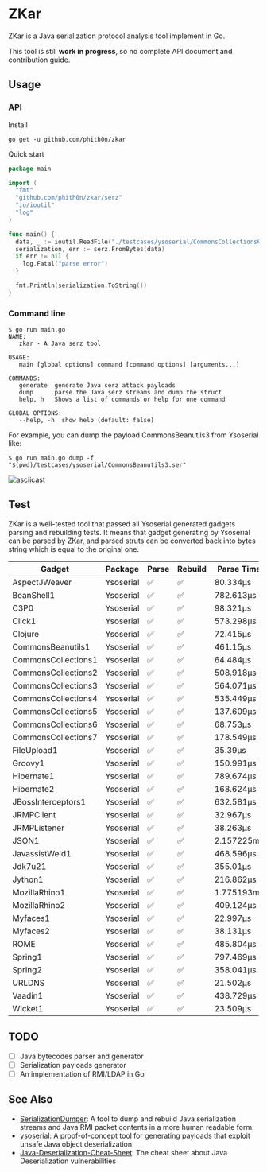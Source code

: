 # ZKar

ZKar is a Java serialization protocol analysis tool implement in Go.

This tool is still **work in progress**, so no complete API document and contribution guide.

## Usage

### API

Install

```shell
go get -u github.com/phith0n/zkar
```

Quick start

```go
package main

import (
  "fmt"
  "github.com/phith0n/zkar/serz"
  "io/ioutil"
  "log"
)

func main() {
  data, _ := ioutil.ReadFile("./testcases/ysoserial/CommonsCollections6.ser")
  serialization, err := serz.FromBytes(data)
  if err != nil {
    log.Fatal("parse error")
  }

  fmt.Println(serialization.ToString())
}
```

### Command line

```shell
$ go run main.go
NAME:
   zkar - A Java serz tool

USAGE:
   main [global options] command [command options] [arguments...]

COMMANDS:
   generate  generate Java serz attack payloads
   dump      parse the Java serz streams and dump the struct
   help, h   Shows a list of commands or help for one command

GLOBAL OPTIONS:
   --help, -h  show help (default: false)
```

For example, you can dump the payload CommonsBeanutils3 from Ysoserial like:

```shell
$ go run main.go dump -f "$(pwd)/testcases/ysoserial/CommonsBeanutils3.ser"
```

[![asciicast](https://asciinema.org/a/Zlrg1yAghjgauGlogwmbF5vP5.svg)](https://asciinema.org/a/Zlrg1yAghjgauGlogwmbF5vP5)

## Test

ZKar is a well-tested tool that passed all Ysoserial generated gadgets parsing and rebuilding tests. It means that
gadget generating by Ysoserial can be parsed by ZKar, and parsed struts can be converted back into bytes string which is
equal to the original one.

| Gadget              | Package   | Parse | Rebuild | Parse Time |
|---------------------|-----------|-------|---------|------------|
| AspectJWeaver       | Ysoserial | ✅     | ✅       | 80.334µs   |
| BeanShell1          | Ysoserial | ✅     | ✅       | 782.613µs  |
| C3P0                | Ysoserial | ✅     | ✅       | 98.321µs   |
| Click1              | Ysoserial | ✅     | ✅       | 573.298µs  |
| Clojure             | Ysoserial | ✅     | ✅       | 72.415µs   |
| CommonsBeanutils1   | Ysoserial | ✅     | ✅       | 461.15µs   |
| CommonsCollections1 | Ysoserial | ✅     | ✅       | 64.484µs   |
| CommonsCollections2 | Ysoserial | ✅     | ✅       | 508.918µs  |
| CommonsCollections3 | Ysoserial | ✅     | ✅       | 564.071µs  |
| CommonsCollections4 | Ysoserial | ✅     | ✅       | 535.449µs  |
| CommonsCollections5 | Ysoserial | ✅     | ✅       | 137.609µs  |
| CommonsCollections6 | Ysoserial | ✅     | ✅       | 68.753µs   |
| CommonsCollections7 | Ysoserial | ✅     | ✅       | 178.549µs  |
| FileUpload1         | Ysoserial | ✅     | ✅       | 35.39µs    |
| Groovy1             | Ysoserial | ✅     | ✅       | 150.991µs  |
| Hibernate1          | Ysoserial | ✅     | ✅       | 789.674µs  |
| Hibernate2          | Ysoserial | ✅     | ✅       | 168.624µs  |
| JBossInterceptors1  | Ysoserial | ✅     | ✅       | 632.581µs  |
| JRMPClient          | Ysoserial | ✅     | ✅       | 32.967µs   |
| JRMPListener        | Ysoserial | ✅     | ✅       | 38.263µs   |
| JSON1               | Ysoserial | ✅     | ✅       | 2.157225ms |
| JavassistWeld1      | Ysoserial | ✅     | ✅       | 468.596µs  |
| Jdk7u21             | Ysoserial | ✅     | ✅       | 355.01µs   |
| Jython1             | Ysoserial | ✅     | ✅       | 216.862µs  |
| MozillaRhino1       | Ysoserial | ✅     | ✅       | 1.775193ms |
| MozillaRhino2       | Ysoserial | ✅     | ✅       | 409.124µs  |
| Myfaces1            | Ysoserial | ✅     | ✅       | 22.997µs   |
| Myfaces2            | Ysoserial | ✅     | ✅       | 38.131µs   |
| ROME                | Ysoserial | ✅     | ✅       | 485.804µs  |
| Spring1             | Ysoserial | ✅     | ✅       | 797.469µs  |
| Spring2             | Ysoserial | ✅     | ✅       | 358.041µs  |
| URLDNS              | Ysoserial | ✅     | ✅       | 21.502µs   |
| Vaadin1             | Ysoserial | ✅     | ✅       | 438.729µs  |
| Wicket1             | Ysoserial | ✅     | ✅       | 23.509µs   |

## TODO

- [ ] Java bytecodes parser and generator
- [ ] Serialization payloads generator
- [ ] An implementation of RMI/LDAP in Go

## See Also

- [SerializationDumper](https://github.com/NickstaDB/SerializationDumper): A tool to dump and rebuild Java serialization
  streams and Java RMI packet contents in a more human readable form.
- [ysoserial](https://github.com/frohoff/ysoserial): A proof-of-concept tool for generating payloads that exploit unsafe
  Java object deserialization.
- [Java-Deserialization-Cheat-Sheet](https://github.com/GrrrDog/Java-Deserialization-Cheat-Sheet): The cheat sheet about
  Java Deserialization vulnerabilities
